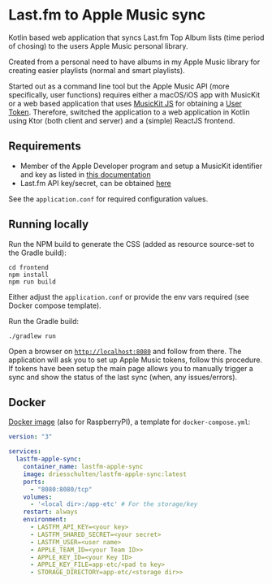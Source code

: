 # Last.fm to Apple Music sync

Kotlin based web application that syncs Last.fm Top Album lists (time period of chosing) to the users Apple Music personal library.

Created from a personal need to have albums in my Apple Music library for creating easier playlists (normal and smart playlists).

Started out as a command line tool but the Apple Music API (more specifically, user functions) requires either a macOS/iOS app with MusicKit or a web based
application that uses [MusicKit JS](https://developer.apple.com/documentation/musickitjs) for obtaining
a [User Token](https://developer.apple.com/documentation/applemusicapi/getting_keys_and_creating_tokens). Therefore, switched the application to a web
application in Kotlin using Ktor (both client and server) and a (simple) ReactJS frontend.

## Requirements

* Member of the Apple Developer program and setup a MusicKit identifier and key as listed
  in [this documentation](https://developer.apple.com/documentation/applemusicapi/getting_keys_and_creating_tokens)
* Last.fm API key/secret, can be obtained [here](https://www.last.fm/api/account/create)

See the `application.conf` for required configuration values.

## Running locally

Run the NPM build to generate the CSS (added as resource source-set to the Gradle build):

```shell
cd frontend
npm install
npm run build
```

Either adjust the `application.conf` or provide the env vars required (see Docker compose template).

Run the Gradle build:

```shell
./gradlew run
```

Open a browser on [`http://localhost:8080`](http://localhost:8080) and follow from there. The application will ask you to set up Apple Music tokens, follow this
procedure. If tokens have been setup the main page allows you to manually trigger a sync and show the status of the last sync (when, any issues/errors).

## Docker

[Docker image](https://hub.docker.com/repository/docker/driesschulten/lastfm-apple-sync) (also for RaspberryPI), a template for `docker-compose.yml`:

```yaml
version: "3"

services:
  lastfm-apple-sync:
    container_name: lastfm-apple-sync
    image: driesschulten/lastfm-apple-sync:latest
    ports:
      - "8080:8080/tcp"
    volumes:
      - '<local dir>:/app-etc' # For the storage/key
    restart: always
    environment:
      - LASTFM_API_KEY=<your key>
      - LASTFM_SHARED_SECRET=<your secret>
      - LASTFM_USER=<user name>
      - APPLE_TEAM_ID=<your Team ID>>
      - APPLE_KEY_ID=<your Key ID>
      - APPLE_KEY_FILE=app-etc/<pad to key>
      - STORAGE_DIRECTORY=app-etc/<storage dir>>
```